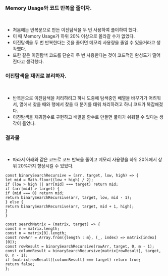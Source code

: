 ### Memory Usage와 코드 반복을 줄이자.
​
- 처음에는 반복문으로 만든 이진탐색을 두 번 사용하여 풀이하여 했다.
- 이 때 Memory Usage가 하위 20% 이상으로 올라갈 수가 없었다.
- 이진탐색을 두 번 반복한다는 것을 줄이면 메모리 사용량을 줄일 수 있을거라고 생각했다.
- 또한 같은 이진탐색 코드를 단순히 두 번 사용한다는 것이 코드적인 완성도가 떨어진다고 생각했다.
​
### 이진탐색을 재귀로 분리하자.
​
- 반복문으로 이진탐색을 처리하려고 하니 도중에 탐색중인 배열을 바꾸기가 어려워서, 열에서 찾을 때와 행에서 찾을 때 분기를 태워 처리하려고 하니 코드가 복잡해졌다.
- 이진탐색을 재귀함수로 구현하고 배열을 함수로 만들면 풀이가 쉬워질 수 있다는 생각이 들었다.
​
### 결과물
​
- 따라서 아래와 같은 코드로 코드 반복을 줄이고 메모리 사용량을 하위 20%에서 상위 20%까지 향상시킬 수 있었다.
​
```
const binarySearchRecursive = (arr, target, low, high) => {
let mid = Math.floor((low + high) / 2);
if (low > high || arr[mid] === target) return mid;
if (arr[mid] > target) {
if (mid === 0) return mid;
return binarySearchRecursive(arr, target, low, mid - 1);
} else {
return binarySearchRecursive(arr, target, mid + 1, high);
}
}
​
const searchMatrix = (matrix, target) => {
const m = matrix.length;
const n = matrix[0].length;
const rowArr = Array.from({length : m}, (_, index) => matrix[index][0]);
const rowResult = binarySearchRecursive(rowArr, target, 0, m - 1);
const columnResult = binarySearchRecursive(matrix[rowResult], target, 0, n - 1);
if (matrix[rowResult][columnResult] === target) return true;
return false;
};
```